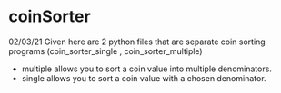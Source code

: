 # coinSorter

02/03/21
Given here are 2 python files that are separate coin sorting programs (coin_sorter_single , coin_sorter_multiple)
 - multiple allows you to sort a coin value into multiple denominators.
 - single allows you to sort a coin value with a chosen denominator.

